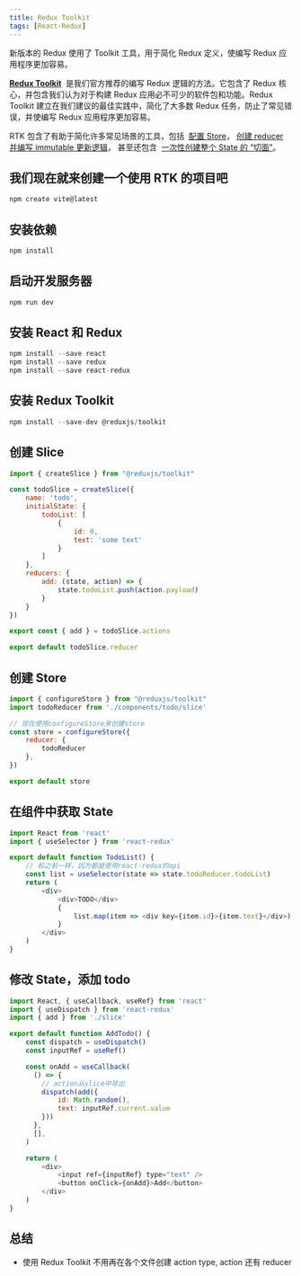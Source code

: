 ```yaml
---
title: Redux Toolkit
tags: [React-Redux]
---
```


新版本的 Redux 使用了 Toolkit 工具，用于简化 Redux 定义，使编写 Redux 应用程序更加容易。

[**Redux Toolkit**](https://redux-toolkit.js.org/)  是我们官方推荐的编写 Redux 逻辑的方法。它包含了 Redux 核心，并包含我们认为对于构建 Redux 应用必不可少的软件包和功能。Redux Toolkit 建立在我们建议的最佳实践中，简化了大多数 Redux 任务，防止了常见错误，并使编写 Redux 应用程序更加容易。

RTK 包含了有助于简化许多常见场景的工具，包括  [配置 Store](https://redux-toolkit.js.org/api/configureStore)， [创建 reducer 并编写 immutable 更新逻辑](https://redux-toolkit.js.org/api/createreducer)， 甚至还包含  [一次性创建整个 State 的 “切面”](https://redux-toolkit.js.org/api/createslice)。

## 我们现在就来创建一个使用 RTK 的项目吧

```js
npm create vite@latest
```

## 安装依赖

```js
npm install
```

## 启动开发服务器

```js
npm run dev
```

## 安装 React 和 Redux

```js
npm install --save react
npm install --save redux
npm install --save react-redux
```

## 安装 Redux Toolkit

```js
npm install --save-dev @reduxjs/toolkit
```

## 创建 Slice

```js
import { createSlice } from "@reduxjs/toolkit"

const todoSlice = createSlice({
    name: 'todo',
    initialState: {
        todoList: [
            {
                id: 0,
                text: 'some text'
            }
        ]
    },
    reducers: {
        add: (state, action) => {
            state.todoList.push(action.payload)
        }
    }
})

export const { add } = todoSlice.actions

export default todoSlice.reducer
```

## 创建 Store

```js
import { configureStore } from "@reduxjs/toolkit"
import todoReducer from './components/todo/slice'

// 现在使用configureStore来创建store
const store = configureStore({
    reducer: {
        todoReducer
    },
})

export default store
```

## 在组件中获取 State

```js
import React from 'react'
import { useSelector } from 'react-redux'

export default function TodoList() {
    // 和之前一样，因为都是使用react-redux的api
    const list = useSelector(state => state.todoReducer.todoList)
    return (
        <div>
            <div>TODO</div>
            {
                list.map(item => <div key={item.id}>{item.text}</div>)
            }
        </div>
    )
}
```

## 修改 State，添加 todo

```js
import React, { useCallback, useRef} from 'react'
import { useDispatch } from 'react-redux'
import { add } from './slice'

export default function AddTodo() {
    const dispatch = useDispatch()
    const inputRef = useRef()

    const onAdd = useCallback(
      () => {
        // action从slice中导出
        dispatch(add({
            id: Math.random(),
            text: inputRef.current.value
        }))
      },
      [],
    )

    return (
        <div>
            <input ref={inputRef} type="text" />
            <button onClick={onAdd}>Add</button>
        </div>
    )
}
```

## 总结

- 使用 Redux Toolkit 不用再在各个文件创建 action type, action 还有 reducer
